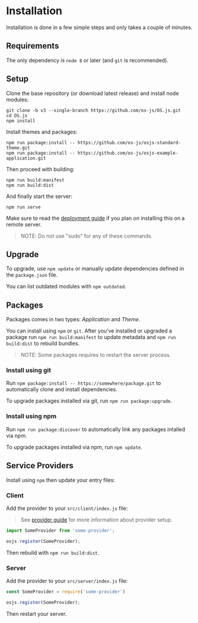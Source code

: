 # Installation

Installation is done in a few simple steps and only takes a couple of minutes.

## Requirements

The only dependency is `node 8` or later (and `git` is recommended).

## Setup

Clone the base repository (or download latest release) and install node modules:

```
git clone -b v3 --single-branch https://github.com/os-js/OS.js.git
cd OS.js
npm install
```

Install themes and packages:

```
npm run package:install -- https://github.com/os-js/osjs-standard-theme.git
npm run package:install -- https://github.com/os-js/osjs-example-application.git
```

Then proceed with building:

```
npm run build:manifest
npm run build:dist
```

And finally start the server:

```
npm run serve
```

Make sure to read the [deployment guide](../guide/deploy/README.md) if you plan on installing this on a remote server.

> NOTE: Do not use "sudo" for any of these commands.

## Upgrade

To upgrade, use `npm update` or manually update dependencies defined in the `package.json` file.

You can list outdated modules with `npm outdated`.

## Packages

Packages comes in two types: *Application* and *Theme*.

You can install using `npm` or `git`. After you've installed or upgraded a package run `npm run build:manifest` to update metadata and `npm run build:dist` to rebuild bundles.

> NOTE: Some packages requires to restart the server process.

### Install using git

Run `npm package:install -- https://somewhere/package.git` to automatically clone and install dependencies.

To upgrade packages installed via git, run `npm run package:upgrade`.

### Install using npm

Run `npm run package:discover` to automatically link any packages intalled via npm.

To upgrade packages installed via npm, run `npm update`.

## Service Providers

Install using `npm` then update your entry files:

### Client

Add the provider to your `src/client/index.js` file:

> See [provider guide](../guide/provider/README.md) for more information about provider setup.

```javascript
import SomeProvider from 'some-provider';

osjs.register(SomeProvider);
```

Then rebuild with `npm run build:dist`.

### Server

Add the provider to your `src/server/index.js` file:

```javascript
const SomeProvider = require('some-provider')

osjs.register(SomeProvider);
```

Then restart your server.
